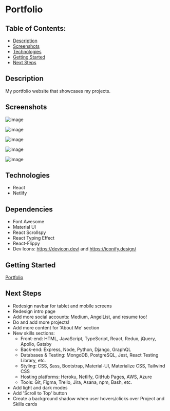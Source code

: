 # Portfolio

## Table of Contents:

- [Description](#description)
- [Screenshots](#screenshots)
- [Technologies](#technologies)
- [Getting Started](#getting-started)
- [Next Steps](#next-steps)

## Description

My portfolio website that showcases my projects.

## Screenshots

![image](https://user-images.githubusercontent.com/62129720/118218168-e94f5b80-b444-11eb-9c58-433461b3abfb.png)

![image](https://user-images.githubusercontent.com/62129720/118218224-0b48de00-b445-11eb-8139-578ffafa9542.png)

![image](https://user-images.githubusercontent.com/62129720/105609261-1bde2700-5d76-11eb-89fb-dab62d203782.png)

![image](https://user-images.githubusercontent.com/62129720/105609277-36180500-5d76-11eb-8836-7945d16eabc5.png)

![image](https://user-images.githubusercontent.com/62129720/118218297-2fa4ba80-b445-11eb-82f0-04552dfb924a.png)

## Technologies

- React
- Netlify

## Dependencies

- Font Awesome
- Material UI
- React Scrollspy
- React Typing Effect
- React-Flippy
- Dev Icons: https://devicon.dev/ and https://iconify.design/

## Getting Started

[Portfolio](https://cubasve.com)

## Next Steps

- Redesign navbar for tablet and mobile screens
- Redesign intro page
- Add more social accounts: Medium, AngelList, and resume too!
- Do and add more projects!
- Add more content for 'About Me' section
- New skills sections:
  - Front-end: HTML, JavaScript, TypeScript, React, Redux, jQuery, Apollo, Gatsby
  - Back-end: Express, Node, Python, Django, GraphQL
  - Databases & Testing: MongoDB, PostgreSQL, Jest, React Testing Library, etc.
  - Styling: CSS, Sass, Bootstrap, Material-UI, Materialize CSS, Tailwind CSS
  - Hosting platforms: Heroku, Netlify, GitHub Pages, AWS, Azure
  - Tools: Git, Figma, Trello, Jira, Asana, npm, Bash, etc.
- Add light and dark modes
- Add 'Scroll to Top' button
- Create a background shadow when user hovers/clicks over Project and Skills cards
